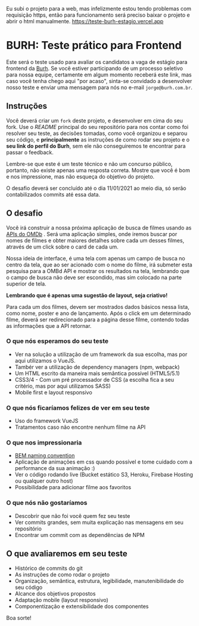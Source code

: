 
Eu subi o projeto para a web, mas infelizmente estou tendo problemas com requisição https, então para funcionamento será preciso baixar o projeto e abrir o html manualmente.
https://teste-burh-estagio.vercel.app







# BURH: Teste prático para Frontend

Este será o teste usado para avaliar os candidatos a vaga de estágio para frontend da [Burh](http://burh.com.br). Se você estiver participando de um processo seletivo para nossa equipe, certamente em algum momento receberá este link, mas caso você tenha chego aqui "por acaso", sinta-se convidado a desenvolver nosso teste e enviar uma mensagem para nós no e-mail `jorge@burh.com.br`. 

## Instruções

Você deverá criar um `fork` deste projeto, e desenvolver em cima do seu fork. Use o *README* principal do seu repositório para nos contar como foi resolver seu teste, as decisões tomadas, como você organizou e separou seu código, e <b>principalmente</b> as instruções de como rodar seu projeto e o <b>seu link do perfil do Burh</b>, sem ele não conseguiremos te encontrar para passar o feedback.

Lembre-se que este é um teste técnico e não um concurso público, portanto, não existe apenas uma resposta correta. Mostre que você é bom e nos impressione, mas não esqueça do objetivo do projeto. 

O desafio deverá ser concluído até o dia 11/01/2021 ao meio dia, só serão contabilizados commits até essa data.

## O desafio

Você irá construir a nossa próxima aplicação de busca de filmes usando as [APIs do OMDb](http://www.omdbapi.com/) . Será uma aplicação simples, onde iremos buscar por nomes de filmes e obter maiores detalhes sobre cada um desses filmes, através de um click sobre o card de cada um.

Nossa ideia de interface, é uma tela com apenas um campo de busca no centro da tela, que ao ser acionado com o nome do filme, irá submeter esta pesquisa para a OMBd API e mostrar os resultados na tela, lembrando que o campo de busca não deve ser escondido, mas sim colocado na parte superior de tela.

<b>Lembrando que é apenas uma sugestão de layout, seja criativo!</b>
 
Para cada um dos filmes, devem ser mostrados dados básicos nessa lista, como nome, poster e ano de lançamento. Após o click em um determinado filme, deverá ser redirecionado para a página desse filme, contendo todas as informações que a API retornar.

### O que nós esperamos do seu teste

* Ver na solução a utilização de um framework da sua escolha, mas por aqui utilizamos o VueJS.
* Tambér ver a utilização de dependency managers (npm, webpack)
* Um HTML escrito da maneira mais semântica possível (HTML5/5.1)
* CSS3/4 - Com um pré processador de CSS (a escolha fica a seu critério, mas por aqui utilizamos SASS)
* Mobile first e layout responsivo

### O que nós ficaríamos felizes de ver em seu teste

* Uso do framework VueJS
* Tratamentos caso não encontre nenhum filme na API

### O que nos impressionaria

* [BEM naming convention](http://getbem.com/naming/)
* Aplicação de animações em css quando possível e tome cuidado com a performance da sua animação :)
* Ver o código rodando live (Bucket estático S3, Heroku, Firebase Hosting ou qualquer outro host)
* Possibilidade para adicionar filme aos favoritos

### O que nós não gostaríamos

* Descobrir que não foi você quem fez seu teste
* Ver commits grandes, sem muita explicação nas mensagens em seu repositório 
* Encontrar um commit com as dependências de NPM

## O que avaliaremos em seu teste

* Histórico de commits do git
* As instruções de como rodar o projeto
* Organização, semântica, estrutura, legibilidade, manutenibilidade do seu código
* Alcance dos objetivos propostos
* Adaptação mobile (layout responsivo)
* Componentização e extensibilidade dos componentes

Boa sorte!
